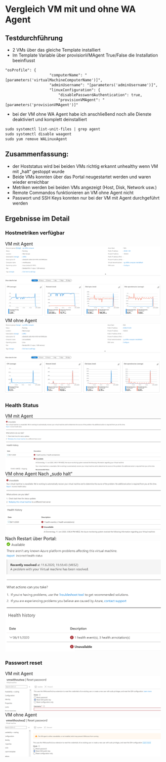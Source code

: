 # Vergleich VM mit und ohne WA Agent
## Testdurchführung
-	2 VMs über das gleiche Template installiert
-	Im Template Variable über provisionVMAgent True/False die Installation beeinflusst
```
"osProfile": {
                    "computerName": "[parameters('virtualMachineComputerName')]",
                    "adminUsername": "[parameters('adminUsername')]",
                    "linuxConfiguration": {
                        "disablePasswordAuthentication": true,
                        "provisionVMAgent": "[parameters('provisionVMAgent')]"
```
-	bei der VM ohne WA Agent habe ich anschließend noch alle Dienste deaktiviert und komplett deinstalliert
```
sudo systemctl list-unit-files | grep agent
sudo systemctl disable waagent
sudo yum remove WALinuxAgent
```
## Zusammenfassung:
-	der Hoststatus wird bei beiden VMs richtig erkannt
unhealthy wenn VM mit „halt“ gestoppt wurde
-	Beide VMs konnten über das Portal neugestartet werden und waren wieder erreichbar
-	Metriken werden bei beiden VMs angezeigt (Host, Disk, Network usw.)
-	Remote Commandos funktionieren an VM ohne Agent nicht
-	Passwort und SSH Keys konnten nur bei der VM mit Agent durchgeführt werden
 
## Ergebnisse im Detail
### Hostmetriken verfügbar
VM mit Agent
![Image](https://github.com/ckoehler99/Azure/blob/master/tests/waagent/images/vmwith-hostmetrik.png)
VM ohne Agent
![Image](https://github.com/ckoehler99/Azure/blob/master/tests/waagent/images/vmwithout-hostmetrik.png)
### Health Status
VM mit Agent
![Image](https://github.com/ckoehler99/Azure/blob/master/tests/waagent/images/vmwith-healthstatus.png)
VM ohne Agent
Nach „sudo halt“
![Image](https://github.com/ckoehler99/Azure/blob/master/tests/waagent/images/vmwithout-healthstatus.png)
Nach Restart über Portal:
![Image](https://github.com/ckoehler99/Azure/blob/master/tests/waagent/images/vmwithout-healthstatus2.png)
### Passwort reset
VM mit Agent
![Image](https://github.com/ckoehler99/Azure/blob/master/tests/waagent/images/vmwith-password.png)
VM ohne Agent
![Image](https://github.com/ckoehler99/Azure/blob/master/tests/waagent/images/vmwithout-password.png)
